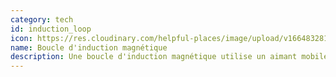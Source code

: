 ```yaml
---
category: tech
id: induction_loop
icon: https://res.cloudinary.com/helpful-places/image/upload/v1664832813/dtpr-icons/tech/wave_bmvtme.svg
name: Boucle d'induction magnétique
description: Une boucle d'induction magnétique utilise un aimant mobile pour générer un courant électrique dans un fil à proximité. Lorsqu'un objet métallique se déplace à proximité du fil, il modifie le courant. Cela le rend utile pour détecter les véhicules ou d'autres objets métalliques. Cliquez [ici](https://fr.wikipedia.org/wiki/Boucle_d%27induction_magn%C3%A9tique) pour en savoir plus.
---
```

